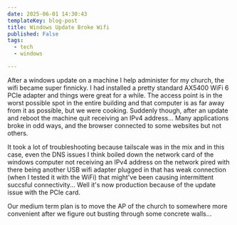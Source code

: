 ```yaml
---
date: 2025-06-01 14:30:43
templateKey: blog-post
title: Windows Update Broke Wifi
published: False
tags:
  - tech
  - windows

---
```


After a windows update on a machine I help administer for my church, the wifi
became super finnicky. I had installed a pretty standard AX5400 WiFi 6 PCIe
adapter and things were great for a while. 
The access point is in the worst possible spot in the entire building and that
computer is as far away from it as possible, but we were cooking. Suddenly
though, after an update and reboot the machine quit receiving an IPv4
address... Many applications broke in odd ways, and the
browser connected to some websites but not others. 

It took a lot of troubleshooting because tailscale was in the mix
and in this case, even the DNS issues I think boiled down the network card of
the windows computer not receiving an IPv4 address on the network pired with
there being another USB wifi adapter plugged in that has weak connection (when I
tested it with the WiFi) that might've been causing intermittent succsful
connectivity... Well it's now production because of the update issue with the
PCIe card.

Our medium term plan is to move the AP of the church to somewhere more
convenient after we figure out busting through some concrete walls...

